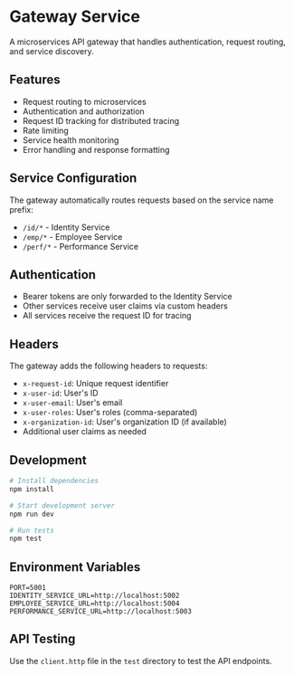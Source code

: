 # Gateway Service

A microservices API gateway that handles authentication, request routing, and service discovery.

## Features

- Request routing to microservices
- Authentication and authorization
- Request ID tracking for distributed tracing
- Rate limiting
- Service health monitoring
- Error handling and response formatting

## Service Configuration

The gateway automatically routes requests based on the service name prefix:

- `/id/*` - Identity Service
- `/emp/*` - Employee Service
- `/perf/*` - Performance Service

## Authentication

- Bearer tokens are only forwarded to the Identity Service
- Other services receive user claims via custom headers
- All services receive the request ID for tracing

## Headers

The gateway adds the following headers to requests:

- `x-request-id`: Unique request identifier
- `x-user-id`: User's ID
- `x-user-email`: User's email
- `x-user-roles`: User's roles (comma-separated)
- `x-organization-id`: User's organization ID (if available)
- Additional user claims as needed

## Development

```bash
# Install dependencies
npm install

# Start development server
npm run dev

# Run tests
npm test
```

## Environment Variables

```env
PORT=5001
IDENTITY_SERVICE_URL=http://localhost:5002
EMPLOYEE_SERVICE_URL=http://localhost:5004
PERFORMANCE_SERVICE_URL=http://localhost:5003
```

## API Testing

Use the `client.http` file in the `test` directory to test the API endpoints.

